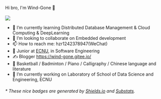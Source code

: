 

Hi bro, I'm Wind-Gone 👋
<br></br>
<img src="https://github-readme-stats.vercel.app/api?username=Wind-Gone&show_icons=true&icon_color=CE1D2D&text_color=718096&bg_color=ffffff&hide_title=true" />

- 🌱 I’m currently learning Distributed Database Management & Cloud Computing & DeepLearning
- 👯 I’m looking to collaborate on Embedded development
- 📫 How to reach me: hzr1242378947(WeChat)
- 🍻 Junior at [ECNU](https://www.ecnu.edu.cn/), in Software Engineering
- ✍️ Blogger https://wind-gone.gitee.io/
- 🏃 Basketball / Badminton / Piano / Calligraphy / Chinese language and literature
- 🔭 I’m currently working on Laboratory of School of Data Science and Engineering, ECNU
<h6>* These nice badges are generated by <a href="https://shields.io/">Shields.io</a> and <a href="https://github.com/spencerwooo/Substats">Substats</a>.</h6>

<!--
**Wind-Gone/Wind-Gone** is a ✨ _special_ ✨ repository because its `README.md` (this file) appears on your GitHub profile.

Here are some ideas to get you started:

- 🔭 I’m currently working on ...
- 🌱 I’m currently learning ...
- 👯 I’m looking to collaborate on ...
- 🤔 I’m looking for help with ...
- 💬 Ask me about ...
- 📫 How to reach me: ...
- 😄 Pronouns: ...
- ⚡ Fun fact: ...
-->
